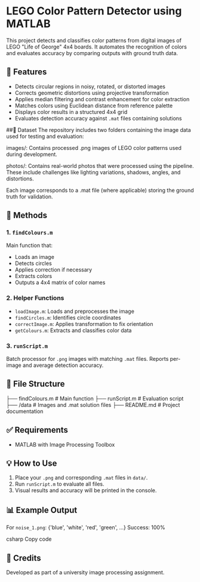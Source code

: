 # LEGO Color Pattern Detector using MATLAB

This project detects and classifies color patterns from digital images of LEGO "Life of George" 4x4 boards. It automates the recognition of colors and evaluates accuracy by comparing outputs with ground truth data.

## 📌 Features

- Detects circular regions in noisy, rotated, or distorted images
- Corrects geometric distortions using projective transformation
- Applies median filtering and contrast enhancement for color extraction
- Matches colors using Euclidean distance from reference palette
- Displays color results in a structured 4x4 grid
- Evaluates detection accuracy against `.mat` files containing solutions

##📁 Dataset
The repository includes two folders containing the image data used for testing and evaluation:

images/: Contains processed .png images of LEGO color patterns used during development.

photos/: Contains real-world photos that were processed using the pipeline. These include challenges like lighting variations, shadows, angles, and distortions.

Each image corresponds to a .mat file (where applicable) storing the ground truth for validation.

## 🧠 Methods

### 1. `findColours.m`

Main function that:
- Loads an image
- Detects circles
- Applies correction if necessary
- Extracts colors
- Outputs a 4x4 matrix of color names

### 2. Helper Functions

- `loadImage.m`: Loads and preprocesses the image
- `findCircles.m`: Identifies circle coordinates
- `correctImage.m`: Applies transformation to fix orientation
- `getColours.m`: Extracts and classifies color data

### 3. `runScript.m`

Batch processor for `.png` images with matching `.mat` files. Reports per-image and average detection accuracy.

## 📂 File Structure

├── findColours.m # Main function ├── runScript.m # Evaluation script ├── /data # Images and .mat solution files ├── README.md # Project documentation

## ✅ Requirements

- MATLAB with Image Processing Toolbox

## 💡 How to Use

1. Place your `.png` and corresponding `.mat` files in `data/`.
2. Run `runScript.m` to evaluate all files.
3. Visual results and accuracy will be printed in the console.

## 📊 Example Output

For `noise_1.png`:
{'blue', 'white', 'red', 'green', ...} Success: 100%

csharp
Copy code

## 📌 Credits

Developed as part of a university image processing assignment.
